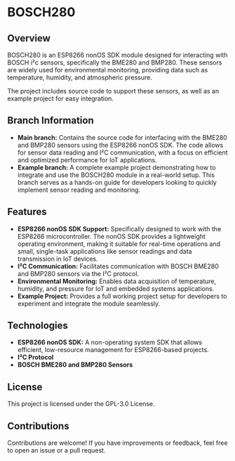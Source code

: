 # BOSCH280

## Overview
BOSCH280 is an ESP8266 nonOS SDK module designed for interacting with BOSCH i²c sensors, specifically the BME280 and BMP280. These sensors are widely used for environmental monitoring, providing data such as temperature, humidity, and atmospheric pressure.

The project includes source code to support these sensors, as well as an example project for easy integration.

## Branch Information
- **Main branch:** Contains the source code for interfacing with the BME280 and BMP280 sensors using the ESP8266 nonOS SDK. The code allows for sensor data reading and I²C communication, with a focus on efficient and optimized performance for IoT applications.
- **Example branch:** A complete example project demonstrating how to integrate and use the BOSCH280 module in a real-world setup. This branch serves as a hands-on guide for developers looking to quickly implement sensor reading and monitoring.

## Features
- **ESP8266 nonOS SDK Support:** Specifically designed to work with the ESP8266 microcontroller. The nonOS SDK provides a lightweight operating environment, making it suitable for real-time operations and small, single-task applications like sensor readings and data transmission in IoT devices.
- **I²C Communication:** Facilitates communication with BOSCH BME280 and BMP280 sensors via the I²C protocol.
- **Environmental Monitoring:** Enables data acquisition of temperature, humidity, and pressure for IoT and embedded systems applications.
- **Example Project:** Provides a full working project setup for developers to experiment and integrate the module seamlessly.

## Technologies
- **ESP8266 nonOS SDK:** A non-operating system SDK that allows efficient, low-resource management for ESP8266-based projects.
- **I²C Protocol**
- **BOSCH BME280 and BMP280 Sensors**

## License
This project is licensed under the GPL-3.0 License.

## Contributions
Contributions are welcome! If you have improvements or feedback, feel free to open an issue or a pull request.
